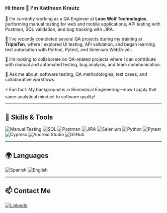 ### Hi there 👋 I'm Katlheen Krautz

🔭 I’m currently working as a QA Engineer at **Lone Wolf Technologies**, performing manual testing for web and mobile applications, API testing with Postman, SQL validation, and bug tracking with JIRA.

🌱 I’ve recently completed several QA projects during my training at **TripleTen**, where I explored UI testing, API validation, and began learning test automation with Python, Pytest, and Selenium WebDriver.

👯 I’m looking to collaborate on QA-related projects where I can contribute with manual and automated testing, bug analysis, and team communication.

💬 Ask me about: software testing, QA methodologies, test cases, and collaborative workflows.
 
⚡ Fun fact: My background is in Biomedical Engineering—now I apply that same analytical mindset to software quality!

---

## 🧠 Skills & Tools

![Manual Testing](https://img.shields.io/badge/Manual%20Testing-4C4C4C?style=flat&logo=googlechrome&logoColor=white)
![SQL](https://img.shields.io/badge/SQL-Informational?style=flat&logo=postgresql)
![Postman](https://img.shields.io/badge/Postman-FF6C37?style=flat&logo=postman&logoColor=white)
![JIRA](https://img.shields.io/badge/JIRA-0052CC?style=flat&logo=jira&logoColor=white)
![Selenium](https://img.shields.io/badge/Selenium-0E4C1F?style=flat&logo=selenium&logoColor=white)
![Python](https://img.shields.io/badge/Python-3776AB?style=flat&logo=python&logoColor=white)
![Pytest](https://img.shields.io/badge/Pytest-6DB33F?style=flat&logo=python&logoColor=white)
![Cypress](https://img.shields.io/badge/Cypress-17202C?style=flat&logo=cypress)
![Android Studio](https://img.shields.io/badge/Android%20Studio-3DDC84?style=flat&logo=android-studio&logoColor=white)
![GitHub](https://img.shields.io/badge/GitHub-181717?style=flat&logo=github)

---

## 🌍 Languages

![Spanish](https://img.shields.io/badge/Spanish-Native-green)
![English](https://img.shields.io/badge/English-B2-blue)

---
## 📫 Contact Me

[![LinkedIn](https://img.shields.io/badge/LinkedIn-0077B5?style=flat&logo=linkedin&logoColor=white)](https://www.linkedin.com/in/katlheenk/)
